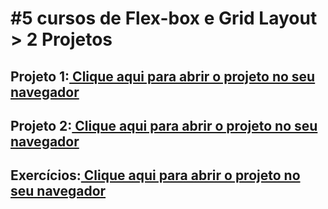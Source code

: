 # #5 cursos de Flex-box e Grid Layout > 2 Projetos

## Projeto 1:<a href="https://guibublitz.github.io/GridLayout-Flexbox-CSS/project.html"> Clique aqui para abrir o projeto no seu navegador</a>
## Projeto 2:<a href="https://guibublitz.github.io/GridLayout-Flexbox-CSS/grid.html"> Clique aqui para abrir o projeto no seu navegador</a>
## Exercícios:<a href="https://guibublitz.github.io/GridLayout-Flexbox-CSS/"> Clique aqui para abrir o projeto no seu navegador</a>
